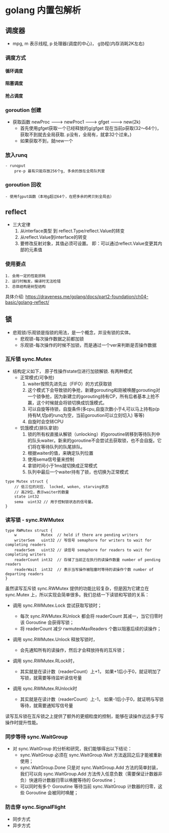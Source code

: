 # golang 内置包解析

## 调度器
- mpg, m 表示线程, p 处理器(调度的中心)， g协程(内存消耗2K左右)

### 调度方式
#### 循环调度
#### 阻塞调度
#### 抢占调度

### goroution 创建
- 获取函数 newProc ---> newProc1 ---> gfget ---> new(2k)
    - 首先使用gfget获取一个已经释放的g(gfget 现在当前p获取(32～64个)， 获取不到就去全局获取. p没有，全局有，就拿32个过来。)
    - 如果获取不到，就new一个
### 放入runq
    - runqput 
        pre-p 最有只能存放256个g, 多余的放在全局队列里
        
### goroution 回收
    - 使用fgput函数（本地g超过64个，在把多余的拷贝到全局去）

## reflect 
- 三大定律
    1. 从interface类型 到 reflect.Type/reflect.Value的转变
    2. 从reflect.Value到interface的转变
    3. 要修改反射对象，其值必须可设置。 即：可以通过reflect.Value变更其内部的元素值

### 使用要点
    1. 会用一定的性能损耗
    2. 运行时触发，编译时无法检错
    3. 总体结构是树型结构

具体介绍: https://draveness.me/golang/docs/part2-foundation/ch04-basic/golang-reflect/
    


## 锁

- 悲观锁/乐观锁是指锁的用法，是一个概念，并没有锁的实体。
    - 悲观锁-每次操作数据之前都加锁
    - 乐观锁-每次操作的时候不加锁，而是通过一个ver来判断是否操作数据

### 互斥锁 sync.Mutex

- 结构定义如下， 原子性操作state位进行加锁解锁. 有两种模式
    - 正常模式(可争抢) 
        1. waiter按照先进先出（FIFO）的方式获取锁
        2. 这个模式下会导致锁的争抢，新建gorouting和刚被唤醒gorouting对一个锁争抢，因为新建立的gorouting持有CP，所有后者基本上抢不赢，这个时候就会将锁切换成饥饿模式。
        3. 可以自旋等待锁，自旋条件(多cpu,自旋次数小于4,可以马上持有p(p持有M,切p的runq为空，当前goroution可以立刻切入) 等等)
        4. 自旋时会空转CPU 
    - 饥饿模式(排队拿锁)
        1. 锁的所有权直接从解锁（unlocking）的goroutine转移到等待队列中的队头waiter。新来的goroutine不会尝试去获取锁，也不会自旋。它们将在等待队列的队尾排队。
        2. 根据waiter的值，来确定队列位置
        3. 使用sema信号量来控制
        4. 拿锁时间小于1ms就切换成正常模式
        5. 队列中最后一个waiter持有了锁，也切换为正常模式

```
type Mutex struct {
	// 低三位的对应， locked, woken, starving状态
	// 高29位，表示waiter的数量
	state int32
	sema  uint32 // 用于控制锁状态的信号量。
}
```

### 读写锁 - sync.RWMutex

```
type RWMutex struct {
	w           Mutex  // held if there are pending writers
	writerSem   uint32 // 写信号 semaphore for writers to wait for completing readers
	readerSem   uint32 // 读信号 semaphore for readers to wait for completing writers
	readerCount int32  // 存储了当前正在执行的读操作数量 number of pending readers
	readerWait  int32  // 表示当写操作被阻塞时等待的读操作个数 number of departing readers
}

```

虽然读写互斥锁 sync.RWMutex 提供的功能比较复杂，但是因为它建立在 sync.Mutex 上，所以实现会简单很多。我们总结一下读锁和写锁的关系：

- 调用 sync.RWMutex.Lock 尝试获取写锁时；
    - 每次 sync.RWMutex.RUnlock 都会将 readerCount 其减一，当它归零时该 Goroutine 会获得写锁；
    - 将 readerCount 减少 rwmutexMaxReaders 个数以阻塞后续的读操作；
- 调用 sync.RWMutex.Unlock 释放写锁时，
    - 会先通知所有的读操作，然后才会释放持有的互斥锁；
    
- 调用 sync.RWMutex.RLock时，
    - 其实就是在读计数（readerCount）上+1， 如果+1后小于0，就证明加了写锁，就需要等待监听读信号量

- 调用 sync.RWMutex.RUnlock时
    - 其实就是在读计数（readerCount）上-1， 如果-1后小于0，就证明与写锁等待，就需要通知写信号量
    
读写互斥锁在互斥锁之上提供了额外的更细粒度的控制，能够在读操作远远多于写操作时提升性能。


### 同步等待 sync.WaitGroup    
- 对 sync.WaitGroup 的分析和研究，我们能够得出以下结论：
    - sync.WaitGroup 必须在 sync.WaitGroup.Wait 方法返回之后才能被重新使用；
    - sync.WaitGroup.Done 只是对 sync.WaitGroup.Add 方法的简单封装，我们可以向 sync.WaitGroup.Add 方法传入任意负数（需要保证计数器非负）快速将计数器归零以唤醒等待的 Goroutine；
    - 可以同时有多个 Goroutine 等待当前 sync.WaitGroup 计数器的归零，这些 Goroutine 会被同时唤醒；

### 防击穿 sync.SignalFlight
- 同步方式
- 异步方式
